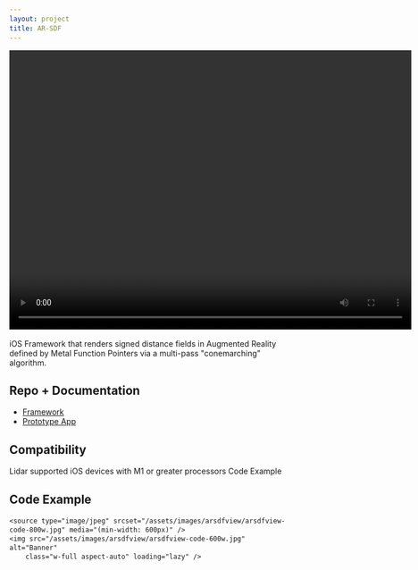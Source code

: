```yaml
---
layout: project
title: AR-SDF
---
```


<video width="720" height="500" controls>
  <source src="{{absolute_url}}/assets/videos/arsdfview/AR-SDF.mp4" type="video/mp4">
Video not supported
</video>

iOS Framework that renders signed distance fields in Augmented Reality defined by Metal Function Pointers via a multi-pass "conemarching" algorithm.

## Repo + Documentation

* [Framework](https://git.sr.ht/~connorbell/ARSDFView)
* [Prototype App](https://git.sr.ht/~connorbell/conemarching-ar)

## Compatibility

Lidar supported iOS devices with M1 or greater processors
Code Example

## Code Example

<picture>
    <source type="image/webp" srcset="/assets/images/arsdfview/arsdfview-code-800w.webp" media="(min-width: 600px)" />
    <source type="image/webp" srcset="/assets/images/arsdfview/arsdfview-code-600w.webp" />

    <source type="image/jpeg" srcset="/assets/images/arsdfview/arsdfview-code-800w.jpg" media="(min-width: 600px)" />
    <img src="/assets/images/arsdfview/arsdfview-code-600w.jpg" alt="Banner"
        class="w-full aspect-auto" loading="lazy" />
</picture>
